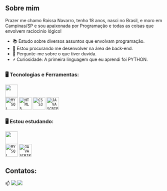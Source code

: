 <p align="center">

<div dsplay="inline-block">



</div>



## Sobre mim

Prazer me chamo Raissa Navarro, tenho 18 anos, nasci no Brasil, e moro em Campinas/SP e sou apaixonada por Programação e todas as coisas que envolvem raciocinio lógico!

- 📚 Estudo sobre diversos assuntos que envolvam programação.
- 👯 Estou procurando me desenvolver na área de back-end.
- 💬 Pergunte-me sobre o que tiver duvida.
- ⚡ Curiosidade: A primeira linguagem que eu aprendi foi PYTHON.


### 🖥️ Tecnologias e Ferramentas: 

<code><img  width="40px" src="https://cdn.jsdelivr.net/gh/devicons/devicon@latest/icons/python/python-original.svg"/> </code>
<code><img  width="40px" src="https://cdn.jsdelivr.net/gh/devicons/devicon/icons/mysql/mysql-original.svg" title = "MYSQL"/></code>
<code><img  width="40px" src="https://cdn.jsdelivr.net/gh/devicons/devicon/icons/html5/html5-original-wordmark.svg" title = "HTML5"/></code>
<code><img  width="40px" src="https://cdn.jsdelivr.net/gh/devicons/devicon/icons/css3/css3-original-wordmark.svg" title = "CSS3"/></code>
<code><img  width="40px" src="https://cdn.jsdelivr.net/gh/devicons/devicon/icons/javascript/javascript-original.svg" title = "JAVASCRIPT"/></code>

### 🖥️ Estou estudando: 

<code><img  width="40px" src="https://cdn.jsdelivr.net/gh/devicons/devicon@latest/icons/java/java-original.svg"/> </code>
<code><img  width="40px" src="https://cdn.jsdelivr.net/gh/devicons/devicon/icons/mysql/mysql-original.svg" title = "MYSQL"/></code>
<code><img  width="40px" src="https://cdn.jsdelivr.net/gh/devicons/devicon/icons/javascript/javascript-original.svg" title = "JAVASCRIPT"/></code>
          
          
          
## Contatos:

📫 <a href="mailto:raissanavarro66@gmail.com">
<img src="https://img.shields.io/badge/Gmail-D14836?style=for-the-badge&logo=gmail&logoColor=white"/>
</a>[<img src="https://img.shields.io/badge/LinkedIn-0077B5?style=for-the-badge&logo=linkedin&logoColor=white">](https://www.linkedin.com/in/raissanavarro/) 
</br>


<br/>






